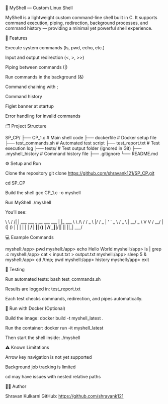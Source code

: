 🐚 MyShell — Custom Linux Shell

MyShell is a lightweight custom command-line shell built in C. It supports command execution, piping, redirection, background processes, and command history — providing a minimal yet powerful shell experience.

🚀 Features

Execute system commands (ls, pwd, echo, etc.)

Input and output redirection (<, >, >>)

Piping between commands (|)

Run commands in the background (&)

Command chaining with ;

Command history

Figlet banner at startup

Error handling for invalid commands

🗂️ Project Structure

SP_CP/
├── CP_1.c # Main shell code
├── dockerfile # Docker setup file
├── test_commands.sh # Automated test script
├── test_report.txt # Test execution log
├── tests/ # Test output folder (ignored in Git)
├── .myshell_history # Command history file
├── .gitignore
└── README.md

⚙️ Setup and Run

Clone the repository
git clone https://github.com/shravank121/SP_CP.git

cd SP_CP

Build the shell
gcc CP_1.c -o myshell

Run MyShell
./myshell

You’ll see:

\ \ / /| | ___ ___ _ __ ___ ___ | |_ ___
\ \ /\ / / _ \ |/ / _ | ' ` _ \ / _ \ | __/ _
\ V V / __/ | (| () | | | | | | __/ | || () |
_/_/ _||__/|| || ||_| ___/

💻 Example Commands

myshell:/app> pwd
myshell:/app> echo Hello World
myshell:/app> ls | grep .c
myshell:/app> cat < input.txt > output.txt
myshell:/app> sleep 5 &
myshell:/app> cd /tmp; pwd
myshell:/app> history
myshell:/app> exit

🧪 Testing

Run automated tests:
bash test_commands.sh

Results are logged in:
test_report.txt

Each test checks commands, redirection, and pipes automatically.

🐳 Run with Docker (Optional)

Build the image:
docker build -t myshell_latest .

Run the container:
docker run -it myshell_latest

Then start the shell inside:
./myshell

⚠️ Known Limitations

Arrow key navigation is not yet supported

Background job tracking is limited

cd may have issues with nested relative paths

👨‍💻 Author

Shravan Kulkarni
GitHub: https://github.com/shravank121